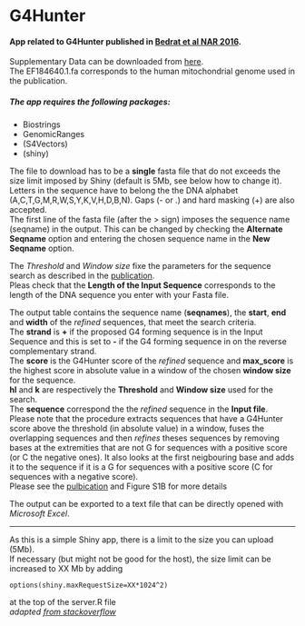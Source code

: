 # G4Hunter
#### App related to G4Hunter published in [Bedrat et al NAR 2016][paper ref].  
Supplementary Data can be downloaded from [here](http://www.ncbi.nlm.nih.gov/pmc/articles/PMC4770238/bin/supp_44_4_1746__index.html).  
The EF184640.1.fa corresponds to the human mitochondrial genome used in the publication.

##### The app requires the following packages:
* Biostrings
* GenomicRanges
* (S4Vectors)
* (shiny)

The file to download has to be a **single** fasta file that do not exceeds the size limit imposed by Shiny (default is 5Mb, see below how to change it).  
Letters in the sequence have to belong the the DNA alphabet (A,C,T,G,M,R,W,S,Y,K,V,H,D,B,N). Gaps (- or .) and hard masking (+) are also accepted.  
The first line of the fasta file (after the > sign) imposes the sequence name (seqname) in the output. This can be changed by checking the **Alternate Seqname** option and entering the chosen sequence name in the **New Seqname** option.

The _Threshold_ and _Window size_ fixe the parameters for the sequence search as described in the [publication][paper ref].  
Pleas check that the **Length of the Input Sequence** corresponds to the length of the DNA sequence you enter with your Fasta file.

The output table contains the sequence name (**seqnames**), the **start**, **end** and **width** of the _refined_ sequences, that meet the search criteria.  
The **strand** is **+** if the proposed G4 forming sequence is in the Input Sequence and this is set to **-** if the G4 forming sequence in on the reverse complementary strand.  
The **score** is the G4Hunter score of the _refined_ sequence and **max_score** is the highest score in absolute value in a window of the chosen **window size** for the sequence.  
**hl** and **k** are respectively the **Threshold** and **Window size** used for the search.  
The **sequence** correspond the the _refined_ sequence in the **Input file**.  
Please note that the procedure extracts sequences that have a G4Hunter score above the threshold (in absolute value) in a window, fuses the overlapping sequences and then _refines_ theses sequences by removing bases at the extremities that are not G for sequences with a positive score (or C the negative ones). It also looks at the first neigbouring base and adds it to the sequence if it is a G for sequences with a positive score (C for sequences with a negative score).  
Please see the [pulbication][paper ref] and Figure S1B for more details

The output can be exported to a text file that can be directly opened with _Microsoft Excel_.

--------------------------------------------------------------------------
As this is a simple Shiny app, there is a limit to the size you can upload (5Mb).  
If necessary (but might not be good for the host), the size limit can be increased  to XX Mb by adding  
```{r}
options(shiny.maxRequestSize=XX*1024^2)
```
at the top of the server.R file  
_adapted [from stackoverflow](http://stackoverflow.com/questions/18037737/how-to-change-maximum-upload-size-exceeded-restriction-in-shiny-and-save-user)_  


[paper ref]:http://doi.org/10.1093/nar/gkw006
